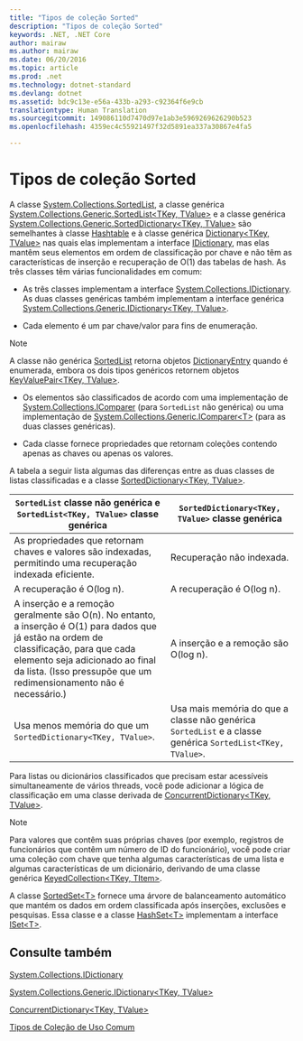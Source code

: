 ```yaml
---
title: "Tipos de coleção Sorted"
description: "Tipos de coleção Sorted"
keywords: .NET, .NET Core
author: mairaw
ms.author: mairaw
ms.date: 06/20/2016
ms.topic: article
ms.prod: .net
ms.technology: dotnet-standard
ms.devlang: dotnet
ms.assetid: bdc9c13e-e56a-433b-a293-c92364f6e9cb
translationtype: Human Translation
ms.sourcegitcommit: 149086110d7470d97e1ab3e5969269626290b523
ms.openlocfilehash: 4359ec4c55921497f32d5891ea337a30867e4fa5

---
```


# <a name="sorted-collection-types"></a>Tipos de coleção Sorted  
 
 A classe [System.Collections.SortedList](https://docs.microsoft.com/dotnet/core/api/System.Collections.SortedList), a classe genérica [System.Collections.Generic.SortedList&lt;TKey, TValue&gt;](https://docs.microsoft.com/dotnet/core/api/System.Collections.Generic.SortedList-2) e a classe genérica [System.Collections.Generic.SortedDictionary&lt;TKey, TValue&gt;](https://docs.microsoft.com/dotnet/core/api/System.Collections.Generic.SortedDictionary-2) são semelhantes à classe [Hashtable](https://docs.microsoft.com/dotnet/core/api/System.Collections.Hashtable) e à classe genérica [Dictionary&lt;TKey, TValue&gt;](https://docs.microsoft.com/dotnet/core/api/System.Collections.Generic.Dictionary-2) nas quais elas implementam a interface [IDictionary](https://docs.microsoft.com/dotnet/core/api/System.Collections.IDictionary), mas elas mantêm seus elementos em ordem de classificação por chave e não têm as características de inserção e recuperação de O(1) das tabelas de hash. As três classes têm várias funcionalidades em comum:  

 *   As três classes implementam a interface [System.Collections.IDictionary](https://docs.microsoft.com/dotnet/core/api/System.Collections.IDictionary). As duas classes genéricas também implementam a interface genérica [System.Collections.Generic.IDictionary&lt;TKey, TValue&gt;](https://docs.microsoft.com/dotnet/core/api/System.Collections.Generic.IDictionary-2).  
 
 *   Cada elemento é um par chave/valor para fins de enumeração.   
  
> [!NOTE]  
> A classe não genérica [SortedList](https://docs.microsoft.com/dotnet/core/api/System.Collections.SortedList) retorna objetos [DictionaryEntry](https://docs.microsoft.com/dotnet/core/api/System.Collections.DictionaryEntry) quando é enumerada, embora os dois tipos genéricos retornem objetos [KeyValuePair&lt;TKey, TValue&gt;](https://docs.microsoft.com/dotnet/core/api/System.Collections.Generic.KeyValuePair-2).  
   
*   Os elementos são classificados de acordo com uma implementação de [System.Collections.IComparer](https://docs.microsoft.com/dotnet/core/api/System.Collections.IComparer) (para `SortedList` não genérica) ou uma implementação de [System.Collections.Generic.IComparer&lt;T&gt;](https://docs.microsoft.com/dotnet/core/api/System.Collections.Generic.IComparer-1) (para as duas classes genéricas).  
   
 *   Cada classe fornece propriedades que retornam coleções contendo apenas as chaves ou apenas os valores.  
   
A tabela a seguir lista algumas das diferenças entre as duas classes de listas classificadas e a classe [SortedDictionary<TKey, TValue>](https://docs.microsoft.com/dotnet/core/api/System.Collections.Generic.SortedDictionary-2).  
   
 `SortedList` classe não genérica e `SortedList<TKey, TValue>` classe genérica | `SortedDictionary<TKey, TValue>` classe genérica  
 --------------------------------------------------------------------------------- | ------------------------------  
 As propriedades que retornam chaves e valores são indexadas, permitindo uma recuperação indexada eficiente. | Recuperação não indexada.  
 A recuperação é O(log n). | A recuperação é O(log n).  
 A inserção e a remoção geralmente são O(n). No entanto, a inserção é O(1) para dados que já estão na ordem de classificação, para que cada elemento seja adicionado ao final da lista. (Isso pressupõe que um redimensionamento não é necessário.) | A inserção e a remoção são O(log n).  
 Usa menos memória do que um `SortedDictionary<TKey, TValue>`. | Usa mais memória do que a classe não genérica `SortedList` e a classe genérica `SortedList<TKey, TValue>`.  
  
 Para listas ou dicionários classificados que precisam estar acessíveis simultaneamente de vários threads, você pode adicionar a lógica de classificação em uma classe derivada de [ConcurrentDictionary&lt;TKey, TValue&gt;](https://docs.microsoft.com/dotnet/core/api/System.Collections.Concurrent.ConcurrentDictionary-2).  
  
 > [!NOTE]  
 > Para valores que contêm suas próprias chaves (por exemplo, registros de funcionários que contêm um número de ID do funcionário), você pode criar uma coleção com chave que tenha algumas características de uma lista e algumas características de um dicionário, derivando de uma classe genérica [KeyedCollection&lt;TKey, TItem&gt;]().  
   
 A classe [SortedSet&lt;T&gt;](https://docs.microsoft.com/dotnet/core/api/System.Collections.Generic.SortedSet-1) fornece uma árvore de balanceamento automático que mantém os dados em ordem classificada após inserções, exclusões e pesquisas. Essa classe e a classe [HashSet&lt;T&gt;](https://docs.microsoft.com/dotnet/core/api/System.Collections.Generic.HashSet-1) implementam a interface [ISet&lt;T&gt;](https://docs.microsoft.com/dotnet/core/api/System.Collections.Generic.ISet-1).  
   
## <a name="see-also"></a>Consulte também  
  
[System.Collections.IDictionary](https://docs.microsoft.com/dotnet/core/api/System.Collections.IDictionary)  
   
[System.Collections.Generic.IDictionary&lt;TKey, TValue&gt;](https://docs.microsoft.com/dotnet/core/api/System.Collections.Generic.IDictionary-2)  
   
[ConcurrentDictionary&lt;TKey, TValue&gt;](https://docs.microsoft.com/dotnet/core/api/System.Collections.Concurrent.ConcurrentDictionary-2)  
 
[Tipos de Coleção de Uso Comum](commonly-used-collection-types.md) 



<!--HONumber=Nov16_HO4-->


